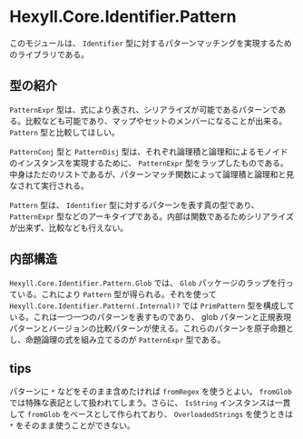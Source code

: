 # Hexyll.Core.Identifier.Pattern

このモジュールは、 `Identifier` 型に対するパターンマッチングを実現するためのライブラリである。

## 型の紹介

`PatternExpr` 型は、式により表され、シリアライズが可能であるパターンである。比較なども可能であり、マップやセットのメンバーになることが出来る。 `Pattern` 型と比較してほしい。

`PatternConj` 型と `PatternDisj` 型は、それぞれ論理積と論理和によるモノイドのインスタンスを実現するために、 `PatternExpr` 型をラップしたものである。中身はただのリストであるが、パターンマッチ関数によって論理積と論理和と見なされて実行される。

`Pattern` 型は、 `Identifier` 型に対するパターンを表す真の型であり、 `PatternExpr` 型などのアーキタイプである。内部は関数であるためシリアライズが出来ず、比較なども行えない。

## 内部構造

`Hexyll.Core.Identifier.Pattern.Glob` では、 `Glob` パッケージのラップを行っている。これにより `Pattern` 型が得られる。それを使って `Hexyll.Core.Identifier.Pattern(.Internal)?` では `PrimPattern` 型を構成している。これは一つ一つのパターンを表すものであり、 glob パターンと正規表現パターンとバージョンの比較パターンが使える。これらのパターンを原子命題とし、命題論理の式を組み立てるのが `PatternExpr` 型である。

## tips

パターンに `*` などをそのまま含めたければ `fromRegex` を使うとよい。 `fromGlob` では特殊な表記として扱われてしまう。さらに、 `IsString` インスタンスは一貫して `fromGlob` をベースとして作られており、 `OverloadedStrings` を使うときは `*` をそのまま使うことができない。
